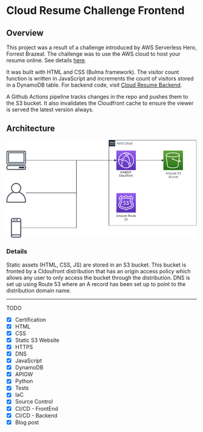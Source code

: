 # Cloud Resume Challenge Frontend


## Overview

This project was a result of a challenge introduced by AWS Serverless Hero, Forrest Brazeal. The challenge was to use the AWS cloud to host your resume online. See details [here](https://cloudresumechallenge.dev/).

It was built with HTML and CSS (Bulma framework). The visitor count function is written in JavaScript and increments the count of visitors stored in a DynamoDB table. For backend code, visit [Cloud Resume Backend](https://github.com/HanselD/cloud-resume-challenge-backend).

A Github Actions pipeline tracks changes in the repo and pushes them to the S3 bucket. It also invalidates the Cloudfront cache to ensure the viewer is served the latest version always.


## Architecture

![Architecture](/Cloud-Resume-Frontend.png)


### Details

Static assets (HTML, CSS, JS) are stored in an S3 bucket. This bucket is fronted by a Cldoufront distribution that has an origin access policy which allows any user to only access the bucket through the distribution.
DNS is set up using Route 53 where an A record has been set up to point to the distribution domain name.

---

TODO
- [x] Certification
- [x] HTML
- [x] CSS
- [x] Static S3 Website
- [x] HTTPS
- [x] DNS
- [x] JavaScript
- [x] DynamoDB
- [x] APIGW
- [x] Python
- [x] Tests
- [x] IaC
- [x] Source Control
- [x] CI/CD - FrontEnd
- [x] CI/CD - Backend
- [x] Blog post